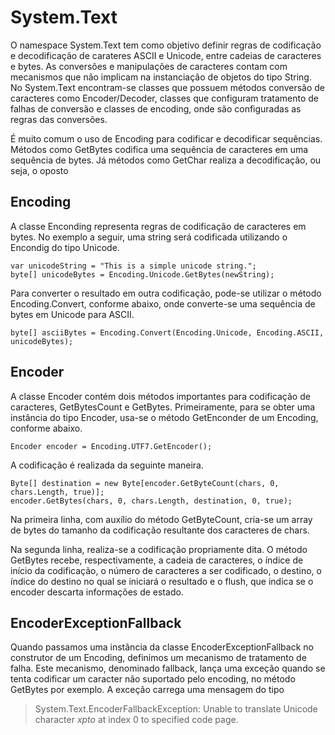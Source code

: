 # System.Text
O namespace System.Text tem como objetivo definir regras de codificação e decodificação de carateres ASCII e Unicode, entre cadeias de caracteres e bytes. As conversões e manipulações de caracteres contam com mecanismos que não implicam na instanciação de objetos do tipo String. 
No System.Text encontram-se classes que possuem métodos conversão de caracteres como Encoder/Decoder, classes que configuram tratamento de falhas de conversão e classes de encoding, onde são configuradas as regras das conversões.

É muito comum o uso de Encoding para codificar e decodificar sequências. Métodos como GetBytes codifica uma sequência de caracteres em uma sequência de bytes. Já métodos como GetChar realiza a decodificação, ou seja, o oposto
## Encoding
A classe Enconding representa regras de codificação de caracteres em bytes. No exemplo a seguir, uma string será codificada utilizando o Encondig do tipo Unicode. 

    var unicodeString = "This is a simple unicode string.";
    byte[] unicodeBytes = Encoding.Unicode.GetBytes(newString);

Para converter o resultado em outra codificação, pode-se utilizar o método Encoding.Convert, conforme abaixo, onde converte-se uma sequência de bytes em Unicode para ASCII.

    byte[] asciiBytes = Encoding.Convert(Encoding.Unicode, Encoding.ASCII, unicodeBytes);

## Encoder

A classe Encoder contém dois métodos importantes para codificação de caracteres, GetBytesCount e GetBytes. 
Primeiramente, para se obter uma instância do tipo Encoder, usa-se o método GetEnconder de um Encoding, conforme abaixo.

    Encoder encoder = Encoding.UTF7.GetEncoder();
A codificação é realizada da seguinte maneira.

    Byte[] destination = new Byte[encoder.GetByteCount(chars, 0, chars.Length, true)]; 
    encoder.GetBytes(chars, 0, chars.Length, destination, 0, true);
Na primeira linha, com auxílio do método GetByteCount, cria-se um array de bytes do tamanho da codificação resultante dos caracteres de chars.

 Na segunda linha, realiza-se a codificação propriamente dita. O método GetBytes recebe, respectivamente, a cadeia de caracteres, o índice de início da codificação, o número de caracteres a ser codificado, o destino, o índice do destino no qual se iniciará o resultado e o flush, que indica se o encoder descarta informações de estado.

## EncoderExceptionFallback

Quando passamos uma instância da classe EncoderExceptionFallback no construtor de um Encoding, definimos um mecanismo de tratamento de falha. Este mecanismo, denominado fallback, lança uma exceção quando se tenta codificar um caracter não suportado pelo encoding, no método GetBytes por exemplo.
A exceção carrega uma mensagem do tipo 

> System.Text.EncoderFallbackException: Unable to translate Unicode character *xpto* at index 0 to specified code page.
